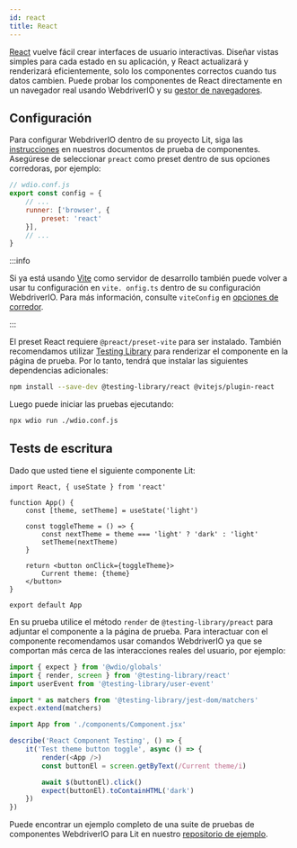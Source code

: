 ```yaml
---
id: react
title: React
---
```


[React](https://reactjs.org/) vuelve fácil crear interfaces de usuario interactivas. Diseñar vistas simples para cada estado en su aplicación, y React actualizará y renderizará eficientemente, solo los componentes correctos cuando tus datos cambien. Puede probar los componentes de React directamente en un navegador real usando WebdriverIO y su [gestor de navegadores](/docs/runner#browser-runner).

## Configuración

Para configurar WebdriverIO dentro de su proyecto Lit, siga las [instrucciones](/docs/component-testing#set-up) en nuestros documentos de prueba de componentes. Asegúrese de seleccionar `preact` como preset dentro de sus opciones corredoras, por ejemplo:

```js
// wdio.conf.js
export const config = {
    // ...
    runner: ['browser', {
        preset: 'react'
    }],
    // ...
}
```

:::info

Si ya está usando [Vite](https://vitejs.dev/) como servidor de desarrollo también puede volver a usar tu configuración en `vite. onfig.ts` dentro de su configuración WebdriverIO. Para más información, consulte `viteConfig` en [opciones de corredor](/docs/runner#runner-options).

:::

El preset React requiere `@preact/preset-vite` para ser instalado. También recomendamos utilizar [Testing Library](https://testing-library.com/) para renderizar el componente en la página de prueba. Por lo tanto, tendrá que instalar las siguientes dependencias adicionales:

```sh npm2yarn
npm install --save-dev @testing-library/react @vitejs/plugin-react
```

Luego puede iniciar las pruebas ejecutando:

```sh
npx wdio run ./wdio.conf.js
```

## Tests de escritura

Dado que usted tiene el siguiente componente Lit:

```tsx title="./components/Component.jsx"
import React, { useState } from 'react'

function App() {
    const [theme, setTheme] = useState('light')

    const toggleTheme = () => {
        const nextTheme = theme === 'light' ? 'dark' : 'light'
        setTheme(nextTheme)
    }

    return <button onClick={toggleTheme}>
        Current theme: {theme}
    </button>
}

export default App
```

En su prueba utilice el método `render` de `@testing-library/preact` para adjuntar el componente a la página de prueba. Para interactuar con el componente recomendamos usar comandos WebdriverIO ya que se comportan más cerca de las interacciones reales del usuario, por ejemplo:

```ts title="app.test.tsx"
import { expect } from '@wdio/globals'
import { render, screen } from '@testing-library/react'
import userEvent from '@testing-library/user-event'

import * as matchers from '@testing-library/jest-dom/matchers'
expect.extend(matchers)

import App from './components/Component.jsx'

describe('React Component Testing', () => {
    it('Test theme button toggle', async () => {
        render(<App />)
        const buttonEl = screen.getByText(/Current theme/i)

        await $(buttonEl).click()
        expect(buttonEl).toContainHTML('dark')
    })
})
```

Puede encontrar un ejemplo completo de una suite de pruebas de componentes WebdriverIO para Lit en nuestro [repositorio de ejemplo](https://github.com/webdriverio/component-testing-examples/tree/main/react-typescript-vite).

